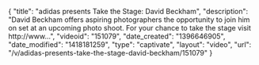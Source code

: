 {
    "title": "adidas presents Take the Stage: David Beckham",
    "description": "David Beckham offers aspiring photographers the opportunity to join him on set at an upcoming photo shoot. For your chance to take the stage visit http:\/\/www...",
    "videoid": "151079",
    "date_created": "1396646905",
    "date_modified": "1418181259",
    "type": "captivate",
    "layout": "video",
    "url": "\/v\/adidas-presents-take-the-stage-david-beckham\/151079"
}